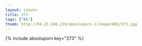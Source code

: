 ```yaml
--- 
layout: sieutv
title: 273
tags: ["0k"]
thumb: http://94.23.248.219/absoluporn-1/image/002/273.jpg
---
```

{% include absoluporn key="273" %} 
